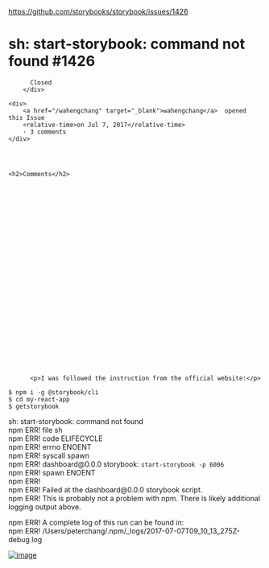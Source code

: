 <a href="https://github.com/storybooks/storybook/issues/1426">https://github.com/storybooks/storybook/issues/1426</a><div id="articleHeader"><h1>              sh: start-storybook: command not found            #1426    </h1></div>


  <div>
    <div>
        <div>
          
          Closed
        </div>
    
    <div>
        <a href="/wahengchang" target="_blank">wahengchang</a>  opened this Issue
        <relative-time>on Jul 7, 2017</relative-time>
        · 3 comments
    </div>
  



    <h2>Comments</h2>
    
      

      

        

          
            




            

  

    



    

      

  
    
      
          <p>I was followed the instruction from the official website:</p>
<pre><code>$ npm i -g @storybook/cli
$ cd my-react-app
$ getstorybook
</code></pre>
<p>sh: start-storybook: command not found<br />
npm ERR! file sh<br />
npm ERR! code ELIFECYCLE<br />
npm ERR! errno ENOENT<br />
npm ERR! syscall spawn<br />
npm ERR! dashboard@0.0.0 storybook: <code>start-storybook -p 6006</code><br />
npm ERR! spawn ENOENT<br />
npm ERR!<br />
npm ERR! Failed at the dashboard@0.0.0 storybook script.<br />
npm ERR! This is probably not a problem with npm. There is likely additional logging output above.</p>
<p>npm ERR! A complete log of this run can be found in:<br />
npm ERR!     /Users/peterchang/.npm/_logs/2017-07-07T09_10_13_275Z-debug.log</p>
<p><a href="https://user-images.githubusercontent.com/5538753/27951394-5d6442b4-6337-11e7-9226-4a529a22f308.png" target="_blank" class="readableLinkWithLargeImage"><div class="readableLargeImageContainer"><img src="https://user-images.githubusercontent.com/5538753/27951394-5d6442b4-6337-11e7-9226-4a529a22f308.png" alt="image" /></div></a></p>
      